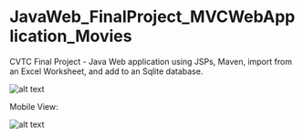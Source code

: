 # JavaWeb_FinalProject_MVCWebApplication_Movies
CVTC Final Project - Java Web application using JSPs, Maven, import from an Excel Worksheet, and add to an Sqlite database. 


![alt text](https://user-images.githubusercontent.com/69563324/118670066-e98c8580-b7bb-11eb-83db-d90cdab5bddf.jpg)

Mobile View: 

![alt text](https://user-images.githubusercontent.com/69563324/118670097-eee9d000-b7bb-11eb-91a1-d3aaba3022af.jpg)

